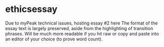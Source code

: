 # ethicsessay
Due to myPeak technical issues, hosting essay #2 here
The format of the essay text is largely preserved, aside from the highlighting of transition phrases. Will be much more readable if you hit raw or copy and paste into an editor of your choice (to prove word count).
